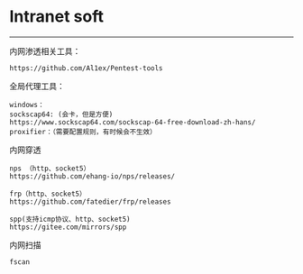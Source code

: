 # Intranet soft

---



内网渗透相关工具：

```
https://github.com/Al1ex/Pentest-tools
```

全局代理工具：

```
windows：
sockscap64: (会卡，但是方便)
https://www.sockscap64.com/sockscap-64-free-download-zh-hans/
proxifier：（需要配置规则，有时候会不生效）

```

内网穿透

```
nps （http、socket5）
https://github.com/ehang-io/nps/releases/

frp（http、socket5）
https://github.com/fatedier/frp/releases

spp(支持icmp协议、http、socket5)
https://gitee.com/mirrors/spp
```

内网扫描

```
fscan
```

